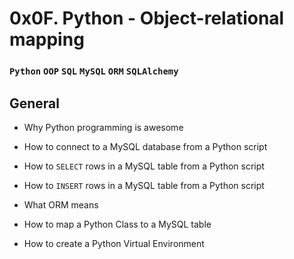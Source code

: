 # 0x0F. Python - Object-relational mapping

### `Python`    `OOP`   `SQL`   `MySQL` `ORM`   `SQLAlchemy`

## General

- Why Python programming is awesome

- How to connect to a MySQL database from a Python script

- How to `SELECT` rows in a MySQL table from a Python script

- How to `INSERT` rows in a MySQL table from a Python script

- What ORM means

- How to map a Python Class to a MySQL table

- How to create a Python Virtual Environment
